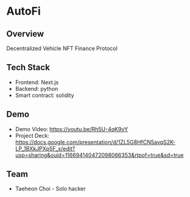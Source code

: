 # AutoFi

## Overview
Decentralized Vehicle NFT Finance Protocol

## Tech Stack
- Frontend: Next.js
- Backend: python
- Smart contract: solidity

## Demo
- Demo Video: https://youtu.be/Rh5U-4qK9yY
- Project Deck: https://docs.google.com/presentation/d/1ZL5G8HfCN5avqS2K-LP_1BXkJPXp5F_x/edit?usp=sharing&ouid=116694140472098066353&rtpof=true&sd=true

## Team
- Taeheon Choi - Solo hacker

